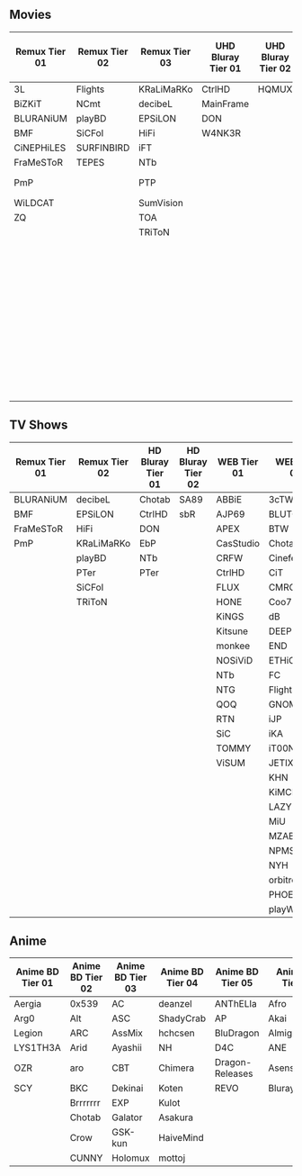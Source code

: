 ## Movies

| **Remux Tier 01** | **Remux Tier 02** | **Remux Tier 03** | **UHD Bluray Tier 01** | **UHD Bluray Tier 02** | **UHD Bluray Tier 03** | **HD Bluray Tier 01** | **HD Bluray Tier 02** | **HD Bluray Tier 03** | **WEB Tier 01** | **WEB Tier 02** | **WEB Tier 03** |
|------------------|-------------------|-------------------|------------------------|------------------------|------------------------|-----------------------|-----------------------|-----------------------|----------------|----------------|----------------|
| 3L | Flights | KRaLiMaRKo | CtrlHD | HQMUX | BHDStudio | BBQ | EA | BHDStudio | ABBIE | dB | GNOMiSSiON |
| BiZKiT | NCmt | decibeL | MainFrame | | HONE | BMF | HiDt | hallowed | AJP69 | Flights | NINJACENTRAL |
| BLURANiUM | playBD | EPSiLON | DON | | SPHD | c0kE | HiSD | HONE | APEX | MiU | ROCCaT |
| BMF | SiCFoI | HiFi | W4NK3R | | WEBDV | Chotab | iFT | LoRD | BLUTONiUM | monkee | SiGMA |
| CiNEPHiLES | SURFINBIRD | iFT | | | hallowed | CRiSC | NTb | playHD | CMRG | MZABI | SLiGNOME |
| FraMeSToR | TEPES | NTb | | | PTer | CtrlHD | QOQ | SPHD | CRFW | PHOENiX | SwAgLaNdEr |
| PmP | | PTP | | | | D-Z0N3 | SA89 | W4NK3R | CRUD | playWEB | |
| WiLDCAT | | SumVision | | | | Dariush | sbR | | FLUX | SbR | |
| ZQ | | TOA | | | | decibeL | | | GNOME | SMURF | |
| | | TRiToN | | | | DON | | | HONE | TOMMY | |
| | | | | | | EbP | | | KiNGS | XEBEC | |
| | | | | | | EDPH | | | Kitsune | | |
| | | | | | | Geek | | | NOSiViD | | |
| | | | | | | LolHD | | | NTb | | |
| | | | | | | NCmt | | | NTG | | |
| | | | | | | PTer | | | SiC | | |
| | | | | | | TayTO | | | TEPES | | |
| | | | | | | TDD | | | | | |
| | | | | | | TnP | | | | | |
| | | | | | | VietHD | | | | | |
| | | | | | | ZQ | | | | | |

## TV Shows

| **Remux Tier 01** | **Remux Tier 02** | **HD Bluray Tier 01** | **HD Bluray Tier 02** | **WEB Tier 01** | **WEB Tier 02** | **WEB Tier 03** |
|------------------|-------------------|-----------------------|-----------------------|----------------|----------------|----------------|
| BLURANiUM | decibeL | Chotab | SA89 | ABBiE | 3cTWeB | DRACULA |
| BMF | EPSiLON | CtrlHD | sbR | AJP69 | BLUTONiUM | NINJACENTRAL |
| FraMeSToR | HiFi | DON | | APEX | BTW | SLiGNOME |
| PmP | KRaLiMaRKo | EbP | | CasStudio | Chotab | SwAgLaNdEr |
| | playBD | NTb | | CRFW | Cinefeel | T4H |
| | PTer | PTer | | CtrlHD | CiT | ViSiON |
| | SiCFoI | | | FLUX | CMRG | |
| | TRiToN | | | HONE | Coo7 | |
| | | | | KiNGS | dB | |
| | | | | Kitsune | DEEP | |
| | | | | monkee | END | |
| | | | | NOSiViD | ETHiCS | |
| | | | | NTb | FC | |
| | | | | NTG | Flights | |
| | | | | QOQ | GNOME | |
| | | | | RTN | iJP | |
| | | | | SiC | iKA | |
| | | | | TOMMY | iT00NZ | |
| | | | | ViSUM | JETIX | |
| | | | | | KHN | |
| | | | | | KiMCHI | |
| | | | | | LAZY | |
| | | | | | MiU | |
| | | | | | MZABI | |
| | | | | | NPMS | |
| | | | | | NYH | |
| | | | | | orbitron | |
| | | | | | PHOENiX | |
| | | | | | playWEB | |

## Anime

| **Anime BD Tier 01** | **Anime BD Tier 02** | **Anime BD Tier 03** | **Anime BD Tier 04** | **Anime BD Tier 05** | **Anime BD Tier 06** | **Anime BD Tier 07** | **Anime BD Tier 08** | **Anime Web Tier 01** | **Anime Web Tier 02** | **Anime Web Tier 03** | **Anime Web Tier 04** | **Anime Web Tier 05** | **Anime Web Tier 06** |
|----------------------|----------------------|----------------------|----------------------|----------------------|----------------------|----------------------|----------------------|-----------------------|-----------------------|-----------------------|-----------------------|-----------------------|-----------------------|
| Aergia              | 0x539                | AC                   | deanzel              | ANThELIa             | Afro                 | A-L                  | AkihitoSubs          | Arg0                  | SubsPlease            | BlueLobster           | 9volt                 | Asenshi               | Chihiro               |
| Arg0                | Alt                  | ASC                  | ShadyCrab            | AP                   | Akai                 | ANiHLS               | Arukoru              | Arid                  | Asakura               | SubsPlus              | Erai-raws             | GJM                   | Commie                |
| Legion              | ARC                  | AssMix               | hchcsen              | BluDragon            | Almighty             | CBM                  | EDGE                 | Baws                  | Cyan                  | ZR                    | GST                   | Kaleido               | DameDesuYo            |
| LYS1TH3A            | Arid                 | Ayashii              | NH                   | D4C                  | ANE                  | DHD                  | EMBER                | LostYears             | Dae                   | HorribleRips          | HorribleSubs          | Kantai                | Doki                  |
| OZR                 | aro                  | CBT                  | Chimera              | Dragon-Releases      | Asenshi              | DragsterPS           | GHOST                | sam                   | Foxtrot               | KAN3D2M               | KiyoshiStar           | SobsPlease            | Tsundere              |
| SCY                 | BKC                  | Dekinai              | Koten                | REVO                 | BlurayDesuYo         | KS/KiyoshiStar       | Judas                | Setsugen              | Gao                   | Lia                   | NanDesuKa             | ZigZag                | URANIME               |
|                      | Brrrrrrr             | EXP                  | Kulot                |                      |                      |                      |                      | smol                  | HatSubs               | MTBB                  | VARYG                 | Z4ST1N                | Okay-Subs             |
|                      | Chotab               | Galator              | Asakura              |                      |                      |                      |                      | Vodes                 | Not-Vodes             | ZeroBuild             | KiNGS                 | DEEP                  | ETHiCS                |
|                      | Crow                 | GSK-kun              | HaiveMind            |                      |                      |                      |                      | RTN                   | iJP                   | iKA                   | TOMMY                 | JETIX                 | KHN                   |
|                      | CUNNY                | Holomux              | mottoj               |                      |                      |                      |                      | ViSUM                 | LAZY                  | MiU                   | NYH                   | orbitron              | playWEB               |
